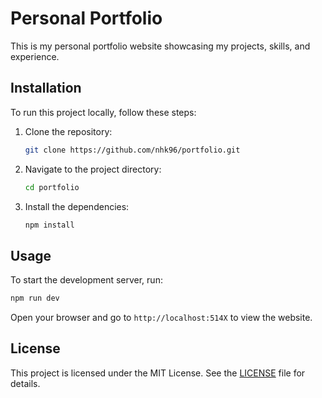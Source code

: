 # Personal Portfolio

This is my personal portfolio website showcasing my projects, skills, and experience.

## Installation

To run this project locally, follow these steps:

1. Clone the repository:
    ```sh
    git clone https://github.com/nhk96/portfolio.git
    ```
2. Navigate to the project directory:
    ```sh
    cd portfolio
    ```
3. Install the dependencies:
    ```sh
    npm install
    ```

## Usage

To start the development server, run:
```sh
npm run dev
```
Open your browser and go to `http://localhost:514X` to view the website.

## License

This project is licensed under the MIT License. See the [LICENSE](LICENSE) file for details.
